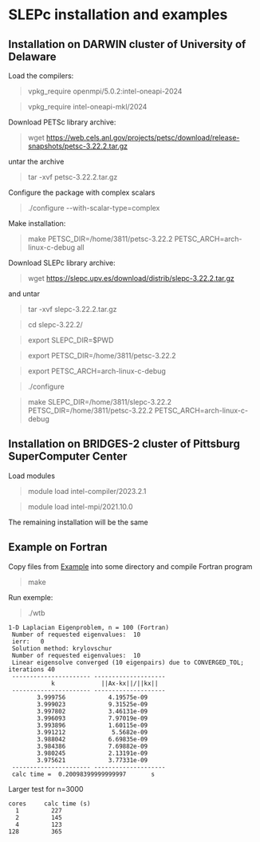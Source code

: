 # SLEPc installation and examples

## Installation on DARWIN cluster of University of Delaware

Load the compilers:

> vpkg_require openmpi/5.0.2:intel-oneapi-2024

> vpkg_require intel-oneapi-mkl/2024

Download PETSc library archive:

> wget https://web.cels.anl.gov/projects/petsc/download/release-snapshots/petsc-3.22.2.tar.gz

untar the archive

> tar -xvf petsc-3.22.2.tar.gz

Configure the package with complex scalars

> ./configure --with-scalar-type=complex

Make installation:

> make PETSC_DIR=/home/3811/petsc-3.22.2 PETSC_ARCH=arch-linux-c-debug all

Download SLEPc library archive:

> wget https://slepc.upv.es/download/distrib/slepc-3.22.2.tar.gz

and untar

> tar -xvf slepc-3.22.2.tar.gz

> cd slepc-3.22.2/

> export SLEPC_DIR=$PWD

> export PETSC_DIR=/home/3811/petsc-3.22.2

> export PETSC_ARCH=arch-linux-c-debug

> ./configure

> make SLEPC_DIR=/home/3811/slepc-3.22.2 PETSC_DIR=/home/3811/petsc-3.22.2 PETSC_ARCH=arch-linux-c-debug


## Installation on BRIDGES-2 cluster of Pittsburg SuperComputer Center

Load modules

> module load intel-compiler/2023.2.1

> module load intel-mpi/2021.10.0

The remaining installation will be the same


## Example on Fortran

Copy files from [Example](Example) into some directory and compile Fortran program

> make

Run exemple:

> ./wtb

```
1-D Laplacian Eigenproblem, n = 100 (Fortran)
 Number of requested eigenvalues:  10
 ierr:   0
 Solution method: krylovschur                                                                     
 Number of requested eigenvalues:  10
 Linear eigensolve converged (10 eigenpairs) due to CONVERGED_TOL; iterations 40
 ---------------------- --------------------
            k             ||Ax-kx||/||kx||
 ---------------------- --------------------
        3.999756            4.19575e-09
        3.999023            9.31525e-09
        3.997802            3.46131e-09
        3.996093            7.97019e-09
        3.993896            1.60115e-09
        3.991212             5.5682e-09
        3.988042            6.69835e-09
        3.984386            7.69882e-09
        3.980245            2.13191e-09
        3.975621            3.77331e-09
 ---------------------- --------------------
 calc time =  0.20098399999999997       s

``` 

Larger test for n=3000

```
cores     calc time (s)
  1         227
  2         145
  4         123
128         365
```



